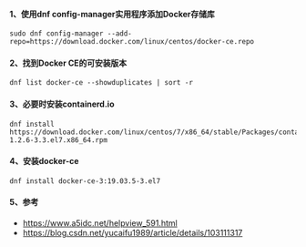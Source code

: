 #### 1、使用dnf config-manager实用程序添加Docker存储库

```
sudo dnf config-manager --add-repo=https://download.docker.com/linux/centos/docker-ce.repo
```

#### 2、找到Docker CE的可安装版本

```
dnf list docker-ce --showduplicates | sort -r
```

#### 3、必要时安装containerd.io

```
dnf install https://download.docker.com/linux/centos/7/x86_64/stable/Packages/containerd.io-1.2.6-3.3.el7.x86_64.rpm
```

#### 4、安装docker-ce

```
dnf install docker-ce-3:19.03.5-3.el7
```

#### 5、参考

- https://www.a5idc.net/helpview_591.html
- https://blog.csdn.net/yucaifu1989/article/details/103111317

